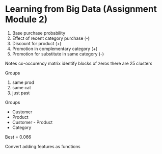 # Learning from Big Data (Assignment Module 2)

1. Base purchase probability
2. Effect of recent category purchase (-)
3. Discount for product (+)
4. Promotion in complementary category (+)
5. Promotion for substitute in same category (-)

Notes
co-occurency matrix
identify blocks of zeros 
there are 25 clusters

Groups
1. same prod 
2. same cat 
3. just past 

Groups
<ul>
    <li>Customer
    <li>Product
    <li>Customer - Product
    <li>Category
</ul>

Best = 0.066

Convert adding features as functions
